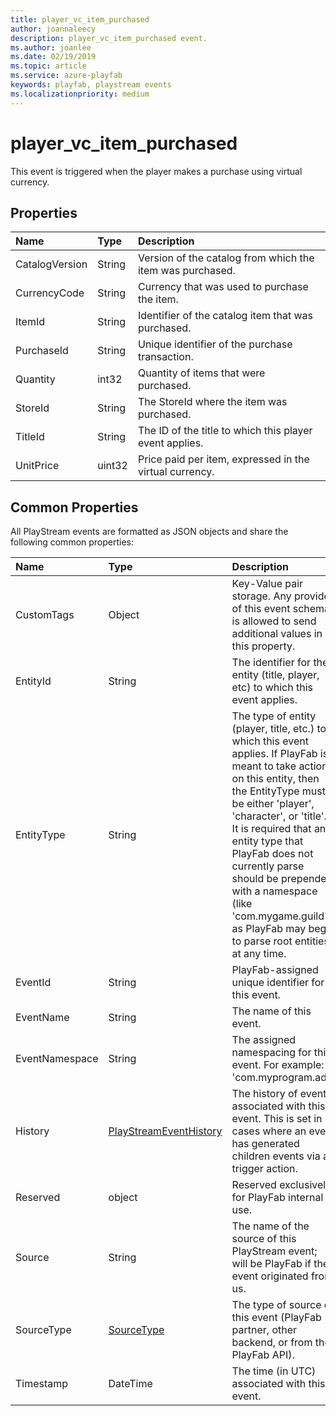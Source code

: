 ```yaml
---
title: player_vc_item_purchased
author: joannaleecy
description: player_vc_item_purchased event.
ms.author: joanlee
ms.date: 02/19/2019
ms.topic: article
ms.service: azure-playfab
keywords: playfab, playstream events
ms.localizationpriority: medium
---
```


# player_vc_item_purchased

This event is triggered when the player makes a purchase using virtual currency.

## Properties

|Name|Type|Description|
| :--------------------|:-------------------|:----------------------|
|CatalogVersion|String|Version of the catalog from which the item was purchased.|
|CurrencyCode|String|Currency that was used to purchase the item.|
|ItemId|String|Identifier of the catalog item that was purchased.|
|PurchaseId|String|Unique identifier of the purchase transaction.|
|Quantity|int32|Quantity of items that were purchased.|
|StoreId|String|The StoreId where the item was purchased.|
|TitleId|String|The ID of the title to which this player event applies.|
|UnitPrice|uint32|Price paid per item, expressed in the virtual currency.|

## Common Properties

All PlayStream events are formatted as JSON objects and share the following common properties:

|Name|Type|Description|
| :--------------------|:-------------------|:----------------------|
|CustomTags|Object|Key-Value pair storage. Any provider of this event schema is allowed to send additional values in this property.|
|EntityId|String|The identifier for the entity (title, player, etc) to which this event applies.|
|EntityType|String|The type of entity (player, title, etc.) to which this event applies. If PlayFab is meant to take action on this entity, then the EntityType must be either 'player', 'character', or 'title'. It is required that any entity type that PlayFab does not currently parse should be prepended with a namespace (like 'com.mygame.guild') as PlayFab may begin to parse root entities at any time.|
|EventId|String|PlayFab-assigned unique identifier for this event.|
|EventName|String|The name of this event.|
|EventNamespace|String|The assigned namespacing for this event. For example: 'com.myprogram.ads'|
|History|[PlayStreamEventHistory](data-types/playstreameventhistory.md)|The history of events associated with this event. This is set in cases where an event has generated children events via a trigger action.|
|Reserved|object|Reserved exclusively for PlayFab internal use.|
|Source|String|The name of the source of this PlayStream event; will be PlayFab if the event originated from us.|
|SourceType|[SourceType](data-types/sourcetype.md)|The type of source of this event (PlayFab partner, other backend, or from the PlayFab API).|
|Timestamp|DateTime|The time (in UTC) associated with this event.|
